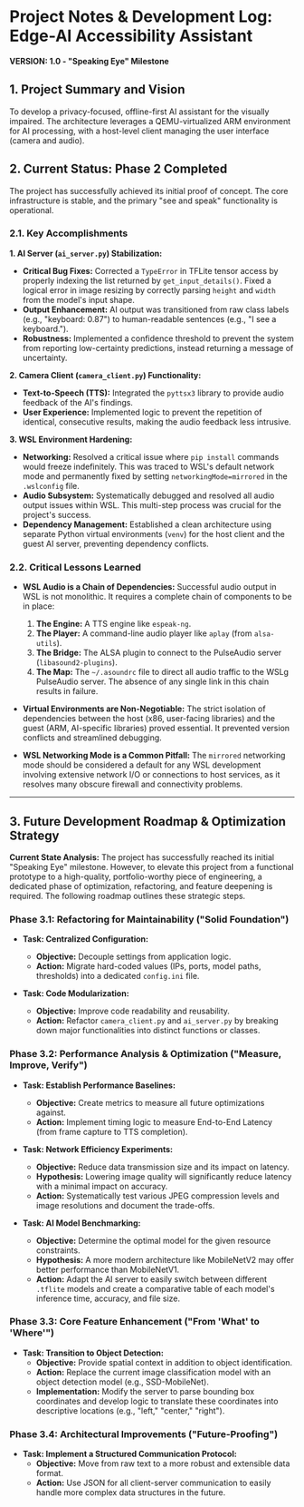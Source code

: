 # Project Notes & Development Log: Edge-AI Accessibility Assistant

**VERSION: 1.0 - "Speaking Eye" Milestone**

## 1. Project Summary and Vision

To develop a privacy-focused, offline-first AI assistant for the visually impaired. The architecture leverages a QEMU-virtualized ARM environment for AI processing, with a host-level client managing the user interface (camera and audio).

## 2. Current Status: Phase 2 Completed

The project has successfully achieved its initial proof of concept. The core infrastructure is stable, and the primary "see and speak" functionality is operational.

### 2.1. Key Accomplishments

**1. AI Server (`ai_server.py`) Stabilization:**
*   **Critical Bug Fixes:** Corrected a `TypeError` in TFLite tensor access by properly indexing the list returned by `get_input_details()`. Fixed a logical error in image resizing by correctly parsing `height` and `width` from the model's input shape.
*   **Output Enhancement:** AI output was transitioned from raw class labels (e.g., "keyboard: 0.87") to human-readable sentences (e.g., "I see a keyboard.").
*   **Robustness:** Implemented a confidence threshold to prevent the system from reporting low-certainty predictions, instead returning a message of uncertainty.

**2. Camera Client (`camera_client.py`) Functionality:**
*   **Text-to-Speech (TTS):** Integrated the `pyttsx3` library to provide audio feedback of the AI's findings.
*   **User Experience:** Implemented logic to prevent the repetition of identical, consecutive results, making the audio feedback less intrusive.

**3. WSL Environment Hardening:**
*   **Networking:** Resolved a critical issue where `pip install` commands would freeze indefinitely. This was traced to WSL's default network mode and permanently fixed by setting `networkingMode=mirrored` in the `.wslconfig` file.
*   **Audio Subsystem:** Systematically debugged and resolved all audio output issues within WSL. This multi-step process was crucial for the project's success.
*   **Dependency Management:** Established a clean architecture using separate Python virtual environments (`venv`) for the host client and the guest AI server, preventing dependency conflicts.

### 2.2. Critical Lessons Learned

*   **WSL Audio is a Chain of Dependencies:** Successful audio output in WSL is not monolithic. It requires a complete chain of components to be in place:
    1.  **The Engine:** A TTS engine like `espeak-ng`.
    2.  **The Player:** A command-line audio player like `aplay` (from `alsa-utils`).
    3.  **The Bridge:** The ALSA plugin to connect to the PulseAudio server (`libasound2-plugins`).
    4.  **The Map:** The `~/.asoundrc` file to direct all audio traffic to the WSLg PulseAudio server.
    The absence of any single link in this chain results in failure.

*   **Virtual Environments are Non-Negotiable:** The strict isolation of dependencies between the host (x86, user-facing libraries) and the guest (ARM, AI-specific libraries) proved essential. It prevented version conflicts and streamlined debugging.

*   **WSL Networking Mode is a Common Pitfall:** The `mirrored` networking mode should be considered a default for any WSL development involving extensive network I/O or connections to host services, as it resolves many obscure firewall and connectivity problems.

---

## 3. Future Development Roadmap & Optimization Strategy

**Current State Analysis:** The project has successfully reached its initial "Speaking Eye" milestone. However, to elevate this project from a functional prototype to a high-quality, portfolio-worthy piece of engineering, a dedicated phase of optimization, refactoring, and feature deepening is required. The following roadmap outlines these strategic steps.

### **Phase 3.1: Refactoring for Maintainability ("Solid Foundation")**

*   **Task: Centralized Configuration:**
    *   **Objective:** Decouple settings from application logic.
    *   **Action:** Migrate hard-coded values (IPs, ports, model paths, thresholds) into a dedicated `config.ini` file.

*   **Task: Code Modularization:**
    *   **Objective:** Improve code readability and reusability.
    *   **Action:** Refactor `camera_client.py` and `ai_server.py` by breaking down major functionalities into distinct functions or classes.

### **Phase 3.2: Performance Analysis & Optimization ("Measure, Improve, Verify")**

*   **Task: Establish Performance Baselines:**
    *   **Objective:** Create metrics to measure all future optimizations against.
    *   **Action:** Implement timing logic to measure End-to-End Latency (from frame capture to TTS completion).

*   **Task: Network Efficiency Experiments:**
    *   **Objective:** Reduce data transmission size and its impact on latency.
    *   **Hypothesis:** Lowering image quality will significantly reduce latency with a minimal impact on accuracy.
    *   **Action:** Systematically test various JPEG compression levels and image resolutions and document the trade-offs.

*   **Task: AI Model Benchmarking:**
    *   **Objective:** Determine the optimal model for the given resource constraints.
    *   **Hypothesis:** A more modern architecture like MobileNetV2 may offer better performance than MobileNetV1.
    *   **Action:** Adapt the AI server to easily switch between different `.tflite` models and create a comparative table of each model's inference time, accuracy, and file size.

### **Phase 3.3: Core Feature Enhancement ("From 'What' to 'Where'")**

*   **Task: Transition to Object Detection:**
    *   **Objective:** Provide spatial context in addition to object identification.
    *   **Action:** Replace the current image classification model with an object detection model (e.g., SSD-MobileNet).
    *   **Implementation:** Modify the server to parse bounding box coordinates and develop logic to translate these coordinates into descriptive locations (e.g., "left," "center," "right").

### **Phase 3.4: Architectural Improvements ("Future-Proofing")**

*   **Task: Implement a Structured Communication Protocol:**
    *   **Objective:** Move from raw text to a more robust and extensible data format.
    *   **Action:** Use JSON for all client-server communication to easily handle more complex data structures in the future.